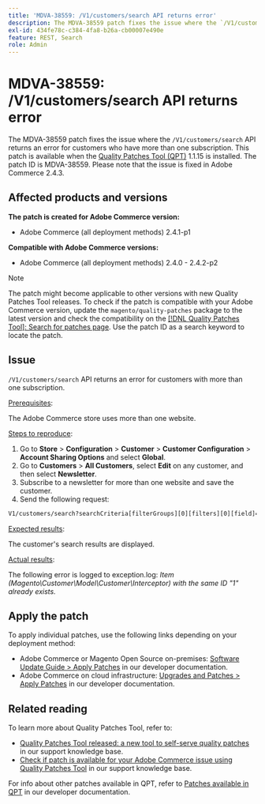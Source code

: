 ```yaml
---
title: 'MDVA-38559: /V1/customers/search API returns error'
description: The MDVA-38559 patch fixes the issue where the `/V1/customers/search` API returns an error for customers who have more than one subscription. This patch is available when the [Quality Patches Tool (QPT)](/help/announcements/adobe-commerce-announcements/magento-quality-patches-released-new-tool-to-self-serve-quality-patches.md) 1.1.15 is installed. The patch ID is MDVA-38559. Please note that the issue is fixed in Adobe Commerce 2.4.3.
exl-id: 434fe78c-c384-4fa8-b26a-cb00007e490e
feature: REST, Search
role: Admin
---
```

# MDVA-38559: /V1/customers/search API returns error

The MDVA-38559 patch fixes the issue where the `/V1/customers/search` API returns an error for customers who have more than one subscription. This patch is available when the [Quality Patches Tool (QPT)](/help/announcements/adobe-commerce-announcements/magento-quality-patches-released-new-tool-to-self-serve-quality-patches.md) 1.1.15 is installed. The patch ID is MDVA-38559. Please note that the issue is fixed in Adobe Commerce 2.4.3.

## Affected products and versions

**The patch is created for Adobe Commerce version:**

* Adobe Commerce (all deployment methods) 2.4.1-p1

**Compatible with Adobe Commerce versions:**

* Adobe Commerce (all deployment methods) 2.4.0 - 2.4.2-p2

>[!NOTE]
>
>The patch might become applicable to other versions with new Quality Patches Tool releases. To check if the patch is compatible with your Adobe Commerce version, update the `magento/quality-patches` package to the latest version and check the compatibility on the [[!DNL Quality Patches Tool]: Search for patches page](https://experienceleague.adobe.com/tools/commerce-quality-patches/index.html). Use the patch ID as a search keyword to locate the patch.

## Issue

`/V1/customers/search` API returns an error for customers with more than one subscription.

<u>Prerequisites</u>:

The Adobe Commerce store uses more than one website.

<u>Steps to reproduce</u>:

1. Go to **Store** > **Configuration** > **Customer** > **Customer Configuration** > **Account Sharing Options** and select **Global**.
1. Go to **Customers** > **All Customers**, select **Edit** on any customer, and then select **Newsletter**.
1. Subscribe to a newsletter for more than one website and save the customer.
1. Send the following request:

```REST API
V1/customers/search?searchCriteria[filterGroups][0][filters][0][field]=email&searchCriteria[filterGroups][0][filters][0][value]=test@example.com&searchCriteria[filterGroups][0][filters][0][conditionType]=eq
```

<u>Expected results</u>:

The customer's search results are displayed.

<u>Actual results</u>:

The following error is logged to exception.log: *Item (Magento\Customer\Model\Customer\Interceptor) with the same ID "1" already exists.*

## Apply the patch

To apply individual patches, use the following links depending on your deployment method:

* Adobe Commerce or Magento Open Source on-premises: [Software Update Guide > Apply Patches](https://experienceleague.adobe.com/en/docs/commerce-operations/tools/quality-patches-tool/usage) in our developer documentation.
* Adobe Commerce on cloud infrastructure: [Upgrades and Patches > Apply Patches](https://experienceleague.adobe.com/en/docs/commerce-cloud-service/user-guide/develop/upgrade/apply-patches) in our developer documentation.

## Related reading

To learn more about Quality Patches Tool, refer to:

* [Quality Patches Tool released: a new tool to self-serve quality patches](/help/announcements/adobe-commerce-announcements/magento-quality-patches-released-new-tool-to-self-serve-quality-patches.md) in our support knowledge base.
* [Check if patch is available for your Adobe Commerce issue using Quality Patches Tool](/help/support-tools/patches-available-in-qpt-tool/check-patch-for-magento-issue-with-magento-quality-patches.md) in our support knowledge base.

For info about other patches available in QPT, refer to [Patches available in QPT](https://experienceleague.adobe.com/tools/commerce-quality-patches/index.html) in our developer documentation.
